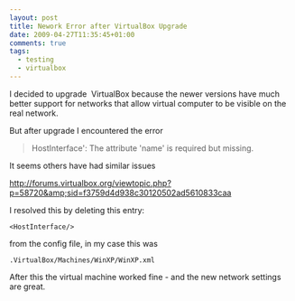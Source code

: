 ```yaml
---
layout: post
title: Nework Error after VirtualBox Upgrade
date: 2009-04-27T11:35:45+01:00
comments: true
tags:
  - testing
  - virtualbox
---
```


I decided to upgrade  VirtualBox because the newer versions have much better support for networks that allow virtual computer to be visible on the real network.

But after upgrade I encountered the error

> HostInterface': The attribute 'name' is required but missing.

It seems others have had similar issues

http://forums.virtualbox.org/viewtopic.php?p=58720&amp;sid=f3759d4d938c30120502ad5610833caa

I resolved this by deleting this entry:

`<HostInterface/>`

from the config file, in my case this was

`.VirtualBox/Machines/WinXP/WinXP.xml`

After this the virtual machine worked fine - and the new network settings are great.

